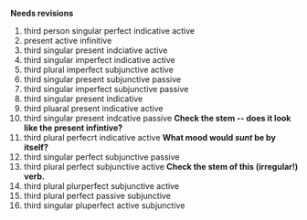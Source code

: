 **Needs revisions**

1. third person singular perfect indicative active
2. present active infinitive
3. third singular present indciative active
4. third singular imperfect indicative active
5. third plural imperfect subjunctive active
6. third singular present subjunctive passive
7. third singular imperfect subjunctive passive
8. third singular present indicative
9. third pluaral present indicative active
10. third singular present indcative passive **Check the stem -- does it look like the present infintive?**
11. third plural perfecrt indicative active **What mood would *sunt* be by itself?**
12. third singular perfect subjunctive passive
13. third plural perfect subjunctive active **Check the stem of this (irregular!) verb.**
14. third plural plurperfect subjunctive active
15. third plural perfect passive subjunctive
16. third singular pluperfect active subjunctive
